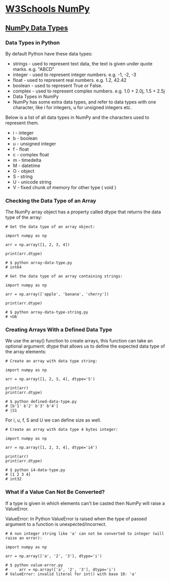 # [W3Schools NumPy](https://www.w3schools.com/python/numpy/default.asp)

## [NumPy Data Types](https://www.w3schools.com/python/numpy/numpy_data_types.asp)

### Data Types in Python

By default Python have these data types:

* strings - used to represent text data, the text is given under quote marks. e.g. "ABCD"
* integer - used to represent integer numbers. e.g. -1, -2, -3
* float - used to represent real numbers. e.g. 1.2, 42.42
* boolean - used to represent True or False.
* complex - used to represent complex numbers. e.g. 1.0 + 2.0j, 1.5 + 2.5j
* Data Types in NumPy
* NumPy has some extra data types, and refer to data types with one character, like i for integers, u for unsigned integers etc.

Below is a list of all data types in NumPy and the characters used to represent them.

* i - integer
* b - boolean
* u - unsigned integer
* f - float
* c - complex float
* m - timedelta
* M - datetime
* O - object
* S - string
* U - unicode string
* V - fixed chunk of memory for other type ( void )

### Checking the Data Type of an Array

The NumPy array object has a property called dtype that returns the data type of the array:

```
# Get the data type of an array object:

import numpy as np

arr = np.array([1, 2, 3, 4])

print(arr.dtype)

# $ python array-data-type.py 
# int64
```

```
# Get the data type of an array containing strings:

import numpy as np

arr = np.array(['apple', 'banana', 'cherry'])

print(arr.dtype)

# $ python array-data-type-string.py 
# <U6
```

### Creating Arrays With a Defined Data Type

We use the array() function to create arrays, this function can take an optional argument: dtype that allows us to define the expected data type of the array elements:

```
# Create an array with data type string:

import numpy as np

arr = np.array([1, 2, 3, 4], dtype='S')

print(arr)
print(arr.dtype)

# $ python defined-data-type.py 
# [b'1' b'2' b'3' b'4']
# |S1
```

For i, u, f, S and U we can define size as well.

```
# Create an array with data type 4 bytes integer:

import numpy as np

arr = np.array([1, 2, 3, 4], dtype='i4')

print(arr)
print(arr.dtype)

# $ python i4-data-type.py 
# [1 2 3 4]
# int32
```

### What if a Value Can Not Be Converted?

If a type is given in which elements can't be casted then NumPy will raise a ValueError.

ValueError: In Python ValueError is raised when the type of passed argument to a function is unexpected/incorrect.

```
# A non integer string like 'a' can not be converted to integer (will raise an error):

import numpy as np

arr = np.array(['a', '2', '3'], dtype='i')

# $ python value-error.py 
#     arr = np.array(['a', '2', '3'], dtype='i')
# ValueError: invalid literal for int() with base 10: 'a'
```